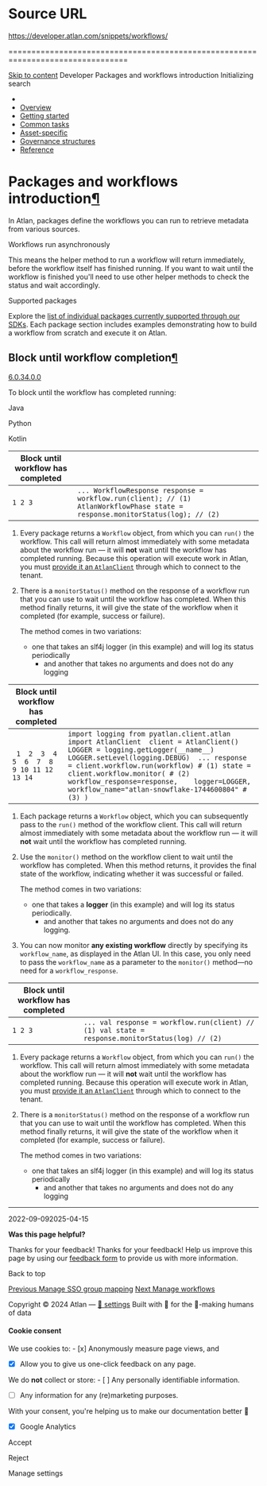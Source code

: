 # Source URL
https://developer.atlan.com/snippets/workflows/

================================================================================

<!--
canonical: https://developer.atlan.com/snippets/workflows/
meta-content-security-policy: object-src 'none'; base-uri 'self'; manifest-src 'self'; media-src 'self';
meta-description: Discover how packages define the workflows that retrieve metadata from diverse sources.
meta-generator: mkdocs-1.6.1, mkdocs-material-9.6.14
meta-og-description: Discover how packages define the workflows that retrieve metadata from diverse sources.
meta-og-image: https://developer.atlan.com/assets/images/social/snippets/workflows/index.png
meta-og-image-height: 630
meta-og-image-type: image/png
meta-og-image-width: 1200
meta-og-title: Packages and workflows introduction - Developer
meta-og-type: website
meta-og-url: https://developer.atlan.com/snippets/workflows/
meta-twitter:card: summary_large_image
meta-twitter:description: Discover how packages define the workflows that retrieve metadata from diverse sources.
meta-twitter:image: https://developer.atlan.com/assets/images/social/snippets/workflows/index.png
meta-twitter:title: Packages and workflows introduction - Developer
meta-viewport: width=device-width,initial-scale=1
title: Packages and workflows introduction - Developer
-->

[Skip to content](#packages-and-workflows-introduction) Developer Packages and workflows introduction Initializing search 

* 
* [Overview](../..)
* [Getting started](../../getting-started/)
* [Common tasks](../)
* [Asset\-specific](../../patterns/)
* [Governance structures](../../governance/)
* [Reference](../../reference/)

Packages and workflows introduction[¶](#packages-and-workflows-introduction "Permanent link")
=============================================================================================

In Atlan, packages define the workflows you can run to retrieve metadata from various sources.

Workflows run asynchronously

This means the helper method to run a workflow will return immediately, before the workflow itself has finished running. If you want to wait until the workflow is finished you'll need to use other helper methods to check the status and wait accordingly.

Supported packages

Explore the [list of individual packages currently supported through our SDKs](packages/).
Each package section includes examples demonstrating how to build a workflow from scratch and execute it on Atlan.

Block until workflow completion[¶](#block-until-workflow-completion "Permanent link")
-------------------------------------------------------------------------------------

[6\.0\.3](https://github.com/atlanhq/atlan-python/releases/tag/6.0.3 "Minimum version")[4\.0\.0](https://github.com/atlanhq/atlan-java/releases/tag/v4.0.0 "Minimum version")

To block until the workflow has completed running:

Java

Python

Kotlin

| Block until workflow has completed | |
| --- | --- |
| ``` 1 2 3 ``` | ``` ... WorkflowResponse response = workflow.run(client); // (1) AtlanWorkflowPhase state = response.monitorStatus(log); // (2)  ``` |

1. Every package returns a `Workflow` object, from which you can `run()` the workflow. This call will return almost immediately with some metadata about the workflow run — it will **not** wait until the workflow has completed running. Because this operation will execute work in Atlan, you must [provide it an `AtlanClient`](../../../sdks/java/#configure-the-sdk) through which to connect to the tenant.
2. There is a `monitorStatus()` method on the response of a workflow run that you can use to wait until the workflow has completed. When this method finally returns, it will give the state of the workflow when it completed (for example, success or failure).

    The method comes in two variations:

    * one that takes an slf4j logger (in this example) and will log its status periodically
        * and another that takes no arguments and does not do any logging

| Block until workflow has completed | |
| --- | --- |
| ```  1  2  3  4  5  6  7  8  9 10 11 12 13 14 ``` | ``` import logging from pyatlan.client.atlan import AtlanClient  client = AtlanClient() LOGGER = logging.getLogger(__name__) LOGGER.setLevel(logging.DEBUG)  ... response = client.workflow.run(workflow) # (1) state = client.workflow.monitor( # (2)   workflow_response=response,    logger=LOGGER,   workflow_name="atlan-snowflake-1744600804" # (3) )  ``` |

1. Each package returns a `Workflow` object, which you can subsequently pass to the `run()` method of the workflow client. This call will return almost immediately with some metadata
about the workflow run — it will **not** wait until the workflow has completed running.
2. Use the `monitor()` method on the workflow client to wait until the workflow
has completed. When this method returns, it provides the final state of the workflow,
indicating whether it was successful or failed.

    The method comes in two variations:

    * one that takes a **logger** (in this example) and will log its status periodically.
        * and another that takes no arguments and does not do any logging.
3. You can now monitor **any existing workflow** directly by specifying its `workflow_name`, as displayed in the Atlan UI. In this case, you only need to pass the `workflow_name` as a parameter to the `monitor()` method—no need for a `workflow_response`.

| Block until workflow has completed | |
| --- | --- |
| ``` 1 2 3 ``` | ``` ... val response = workflow.run(client) // (1) val state = response.monitorStatus(log) // (2)  ``` |

1. Every package returns a `Workflow` object, from which you can `run()` the workflow. This call will return almost immediately with some metadata about the workflow run — it will **not** wait until the workflow has completed running. Because this operation will execute work in Atlan, you must [provide it an `AtlanClient`](../../../sdks/kotlin/#configure-the-sdk) through which to connect to the tenant.
2. There is a `monitorStatus()` method on the response of a workflow run that you can use to wait until the workflow has completed. When this method finally returns, it will give the state of the workflow when it completed (for example, success or failure).

    The method comes in two variations:

    * one that takes an slf4j logger (in this example) and will log its status periodically
        * and another that takes no arguments and does not do any logging

---

2022\-09\-092025\-04\-15

**Was this page helpful?**

Thanks for your feedback! Thanks for your feedback! Help us improve this page by using our [feedback form](https://docs.google.com/forms/d/e/1FAIpQLScfoq7vqEn8S4QvN0ehPp0MRy6WYK5x-okJDqD69lHgoPPWtg/viewform?usp=pp_url&entry.1800719315=/snippets/workflows/) to provide us with more information. 

Back to top

[Previous Manage SSO group mapping](../users-groups/sso-group-mapping/) [Next Manage workflows](manage/workflows/) 

Copyright © 2024 Atlan — [🍪 settings](#__consent) 
Built with 💙 for the 🤖\-making humans of data 

#### Cookie consent

We use cookies to: - [x] Anonymously measure page views, and
- [x] Allow you to give us one\-click feedback on any page.

 We do **not** collect or store: - [ ] Any personally identifiable information.
- [ ] Any information for any (re)marketing purposes.

 With your consent, you're helping us to make our documentation better 💙

- [x] Google Analytics

Accept

Reject

Manage settings

